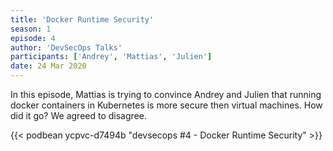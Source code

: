 ```yaml
---
title: 'Docker Runtime Security'
season: 1
episode: 4
author: 'DevSecOps Talks'
participants: ['Andrey', 'Mattias', 'Julien']
date: 24 Mar 2020
---
```


In this episode, Mattias is trying to convince Andrey and Julien that running docker containers in Kubernetes
is more secure then virtual machines. How did it go? We agreed to disagree.

<!-- Player -->

{{< podbean ycpvc-d7494b "devsecops #4 - Docker Runtime Security" >}}
